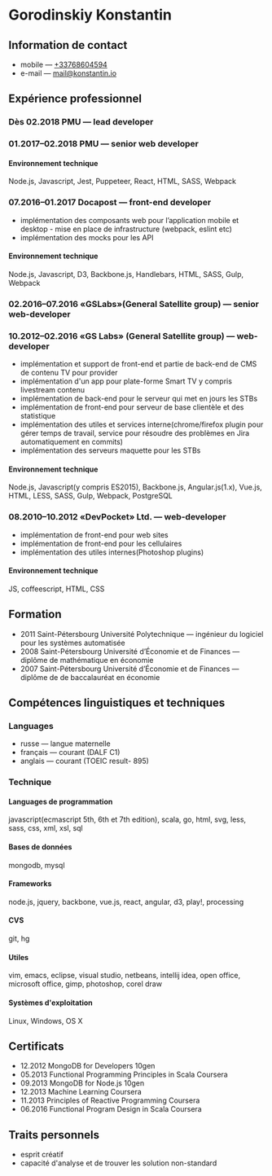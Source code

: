 # Gorodinskiy Konstantin

## Information de contact
- mobile — [+33768604594](tel:+33768604594)
- e-mail — [mail@konstantin.io](mailto:mail@konstantin.io?subject=job%20opportunity)

## Expérience professionnel
### Dès 02.2018 PMU — lead developer

### 01.2017–02.2018 PMU — senior web developer
#### Environnement technique
Node.js, Javascript, Jest, Puppeteer, React, HTML, SASS, Webpack

### 07.2016–01.2017 Docapost — front-end developer
 - implémentation des composants web pour l’application mobile et desktop - mise en place de infrastructure (webpack, eslint etc)
 - implémentation des mocks pour les API
#### Environnement technique
Node.js, Javascript, D3, Backbone.js, Handlebars, HTML, SASS, Gulp, Webpack

### 02.2016–07.2016 «GSLabs»(General Satellite group) — senior web-developer

### 10.2012–02.2016 «GS Labs» (General Satellite group) — web-developer
 - implémentation et support de front-end et partie de back-end de CMS de contenu TV pour provider
 - implémentation d'un app pour plate-forme Smart TV y compris livestream contenu
 - implémentation de back-end pour le serveur qui met en jours les STBs
 - implémentation de front-end pour serveur de base clientèle et des statistique
 - implémentation des utiles et services interne(chrome/firefox plugin pour gérer temps de travail, service pour résoudre des problèmes en Jira automatiquement en commits)
 - implémentation des serveurs maquette pour les STBs
#### Environnement technique
Node.js, Javascript(y compris ES2015), Backbone.js, Angular.js(1.x), Vue.js, HTML, LESS, SASS, Gulp, Webpack, PostgreSQL

### 08.2010–10.2012 «DevPocket» Ltd. — web-developer
 - implémentation de front-end pour web sites
 - implémentation de front-end pour les cellulaires
 - implémentation des utiles internes(Photoshop plugins)
#### Environnement technique
JS, coffeescript, HTML, CSS

## Formation
- 2011 Saint-Pétersbourg Université Polytechnique — ingénieur du logiciel pour les systèmes automatisée
- 2008 Saint-Pétersbourg Université d’Économie et de Finances — diplôme de mathématique en économie
- 2007 Saint-Pétersbourg Université d’Économie et de Finances — diplôme de de baccalauréat en économie

## Compétences linguistiques et techniques
### Languages
- russe — langue maternelle
- français — courant (DALF C1)
- anglais — courant (TOEIC result- 895)

### Technique
#### Languages de programmation
javascript(ecmascript 5th, 6th et 7th edition), scala, go, html, svg, less, sass, css, xml, xsl, sql

#### Bases de données
mongodb, mysql

#### Frameworks
node.js, jquery, backbone, vue.js, react, angular, d3, play!, processing

#### CVS
git, hg

#### Utiles
vim, emacs, eclipse, visual studio, netbeans, intellij idea, open office, microsoft office, gimp, photoshop, corel draw

#### Systèmes d'exploitation
Linux, Windows, OS X 

## Certificats
- 12.2012 MongoDB for Developers 10gen
- 05.2013 Functional Programming Principles in Scala Coursera
- 09.2013 MongoDB for Node.js 10gen
- 12.2013 Machine Learning Coursera
- 11.2013 Principles of Reactive Programming Coursera
- 06.2016 Functional Program Design in Scala Coursera

## Traits personnels
- esprit créatif
- capacité d'analyse et de trouver les solution non-standard
